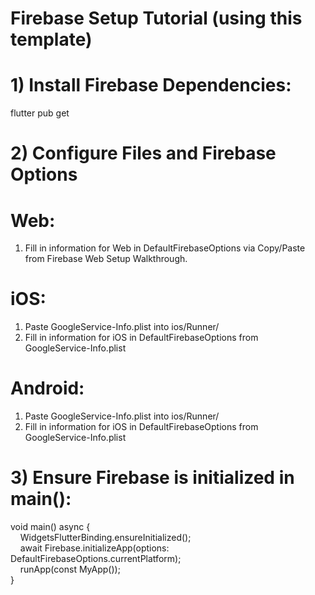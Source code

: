 # Firebase Setup Tutorial (using this template)

# 1) Install Firebase Dependencies:
flutter pub get

# 2) Configure Files and Firebase Options
# Web:
1) Fill in information for Web in DefaultFirebaseOptions via Copy/Paste from Firebase Web Setup Walkthrough.
# iOS:
1) Paste GoogleService-Info.plist into ios/Runner/
2) Fill in information for iOS in DefaultFirebaseOptions from GoogleService-Info.plist
# Android:
1) Paste GoogleService-Info.plist into ios/Runner/
2) Fill in information for iOS in DefaultFirebaseOptions from GoogleService-Info.plist

# 3) Ensure Firebase is initialized in main():
void main() async { <br>
&nbsp;&nbsp;&nbsp;&nbsp;WidgetsFlutterBinding.ensureInitialized(); <br>
&nbsp;&nbsp;&nbsp;&nbsp;await Firebase.initializeApp(options: DefaultFirebaseOptions.currentPlatform); <br>
&nbsp;&nbsp;&nbsp;&nbsp;runApp(const MyApp()); <br>
} <br>
